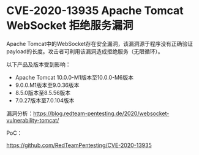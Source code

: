 # CVE-2020-13935 Apache Tomcat WebSocket 拒绝服务漏洞


Apache Tomcat中的WebSocket存在安全漏洞，该漏洞源于程序没有正确验证payload的长度。攻击者可利用该漏洞造成拒绝服务（无限循环）。

以下产品及版本受到影响：

* Apache Tomcat 10.0.0-M1版本至10.0.0-M6版本
* 9.0.0.M1版本至9.0.36版本
* 8.5.0版本至8.5.56版本
* 7.0.27版本至7.0.104版本

漏洞分析：https://blog.redteam-pentesting.de/2020/websocket-vulnerability-tomcat/

PoC：

https://github.com/RedTeamPentesting/CVE-2020-13935